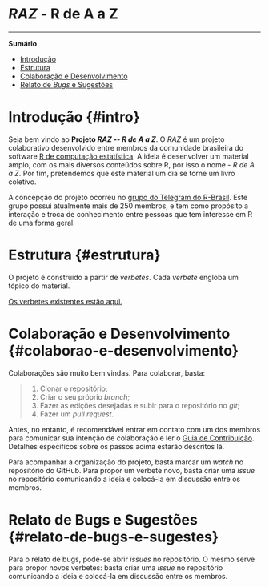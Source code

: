 # *RAZ* - R de A a Z #
______________________________________________________________________

**Sumário**

  - [Introdução](#intro)
  - [Estrutura](#estrutura)
  - [Colaboração e Desenvolvimento](#colaborao-e-desenvolvimento)
  - [Relato de *Bugs* e Sugestões](#relato-de-bugs-e-sugestes)


  
# Introdução {#intro}

Seja bem vindo ao **Projeto _RAZ -- R de A a Z_**. O *RAZ* é um projeto colaborativo desenvolvido entre membros da comunidade brasileira do software [R de computação estatística](https://www.r-project.org/). A 
ideia é  desenvolver um material amplo, com os mais diversos conteúdos
sobre R, por isso o nome - *R de A a Z*. Por fim, pretendemos que este 
material um dia se torne um livro coletivo. 

A concepção do projeto ocorreu no 
[grupo do Telegram do R-Brasil](t.me/rbrasil). Este grupo possui 
atualmente mais de 250 membros, e tem como propósito a interação e
troca de conhecimento entre pessoas que tem interesse em R de uma forma
geral. 

# Estrutura  {#estrutura}

O projeto é construído a partir de *verbetes*. Cada *verbete* engloba um 
tópico do material. 

[Os verbetes existentes estão aqui.]()



# Colaboração e Desenvolvimento {#colaborao-e-desenvolvimento}

Colaborações são muito bem vindas. Para colaborar, basta:

  > 1. Clonar o repositório;
  > 2. Criar o seu próprio *branch*;
  > 3. Fazer as edições desejadas e subir para o repositório no *git*;
  > 4. Fazer um *pull request*.
  
Antes, no entanto, é recomendável entrar em contato com um dos membros 
para comunicar sua intenção de colaboração e ler o 
[Guia de Contribuição](). Detalhes especifícos sobre os passos acima
estarão descritos lá. 

Para acompanhar a organização do projeto, basta marcar um *watch* no
repositório do GitHub. Para propor um verbete novo, basta criar uma
*issue* no repositório comunicando a ideia e colocá-la em discussão
entre os membros. 


# Relato de Bugs e Sugestões {#relato-de-bugs-e-sugestes}

Para o relato de bugs, pode-se abrir *issues* no repositório. O mesmo 
serve para propor novos verbetes: basta criar uma *issue* no repositório
comunicando a ideia e colocá-la em discussão entre os membros. 
<!------------------------------------------- -->





